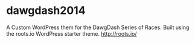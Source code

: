 dawgdash2014
============

A Custom WordPress them for the DawgDash Series of Races.  Built using the roots.io WordPress starter theme.
http://roots.io/ 
